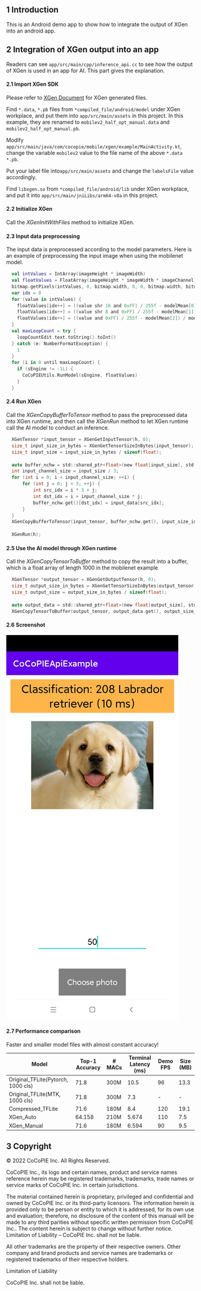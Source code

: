 ## 1 Introduction

This is an Android demo app to show how to integrate the output of XGen into an android app.

## 2 Integration of XGen output into an app

Readers can see `app/src/main/cpp/inference_api.cc` to see how the output of XGen is used in an app for AI. This part gives the explanation.

#### 2.1 Import XGen SDK

Please refer to [XGen Document](https://xgen.cocopie.ai/v1.3.0/5_Results/) for XGen generated files.

Find `*.data`, `*.pb` files from `*compiled_file/android/model` under XGen workplace, and put them into `app/src/main/assets` in this project. In this example, they are renamed
to `mobilev2_half_opt_manual.data` and `mobilev2_half_opt_manual.pb`.

Modify `app/src/main/java/com/cocopie/mobile/xgen/example/MainActivity.kt`, change the variable `mobilev2` value to the file name of the above `*.data` `*.pb`.

Put your label file into`app/src/main/assets` and change the `labelsFile` value accordingly.

Find `libxgen.so` from `*compiled_file/android/lib` under XGen workplace, and put it into `app/src/main/jniLibs/arm64-v8a` in this project.

#### 2.2 Initialize XGen

Call the _XGenInitWithFiles_ method to initialize XGen.

#### 2.3 Input data preprocessing

The input data is preprocessed according to the model parameters. Here is an example of preprocessing the input image when using the mobilenet model.

```kotlin
  val intValues = IntArray(imageHeight * imageWidth)
  val floatValues = FloatArray(imageHeight * imageWidth * imageChannel)
  bitmap.getPixels(intValues, 0, bitmap.width, 0, 0, bitmap.width, bitmap.height)
  var idx = 0
  for (value in intValues) {
    floatValues[idx++] = ((value shr 16 and 0xFF) / 255f - modelMean[0]) / modelStd[0]
    floatValues[idx++] = ((value shr 8 and 0xFF) / 255f - modelMean[1]) / modelStd[1]
    floatValues[idx++] = ((value and 0xFF) / 255f - modelMean[2]) / modelStd[2]
  }
  val maxLoopCount = try {
    loopCountEdit.text.toString().toInt()
  } catch (e: NumberFormatException) {
    1
  }
  for (i in 0 until maxLoopCount) {
    if (sEngine != -1L) {
      CoCoPIEUtils.RunModel(sEngine, floatValues)
    }
  }
```

#### 2.4 Run XGen

Call the _XGenCopyBufferToTensor_ method to pass the preprocessed data into XGen runtime, and then call the _XGenRun_ method to let XGen runtime call the AI model to conduct an
inference.

```c
  XGenTensor *input_tensor = XGenGetInputTensor(h, 0);
  size_t input_size_in_bytes = XGenGetTensorSizeInBytes(input_tensor);
  size_t input_size = input_size_in_bytes / sizeof(float);

  auto buffer_nchw = std::shared_ptr<float>(new float[input_size], std::default_delete<float[]>());
  int input_channel_size = input_size / 3;
  for (int i = 0; i < input_channel_size; ++i) {
      for (int j = 0; j < 3; ++j) {
          int src_idx = i * 3 + j;
          int dst_idx = i + input_channel_size * j;
          buffer_nchw.get()[dst_idx] = input_data[src_idx];
      }
  }
  XGenCopyBufferToTensor(input_tensor, buffer_nchw.get(), input_size_in_bytes);

  XGenRun(h);
```

#### 2.5 Use the AI model through XGen runtime

Call the _XGenCopyTensorToBuffer_ method to copy the result into a buffer, which is a float array of length 1000 in the mobilenet example

```c
  XGenTensor *output_tensor = XGenGetOutputTensor(h, 0);
  size_t output_size_in_bytes = XGenGetTensorSizeInBytes(output_tensor);
  size_t output_size = output_size_in_bytes / sizeof(float);

  auto output_data = std::shared_ptr<float>(new float[output_size], std::default_delete<float[]>());
  XGenCopyTensorToBuffer(output_tensor, output_data.get(), output_size_in_bytes);
```

#### 2.6 Screenshot

![](/images/screenshot_on_888.jpg)

#### 2.7 Performance comparison

Faster and smaller model files with almost constant accuracy!

| Model                              | Top-1 Accuracy | # MACs | Terminal Latency (ms) | Demo FPS | Size (MB) |
| ---------------------------------- | -------------- | ------ | --------------------- | -------- | --------- |
| Original_TFLite(Pytorch, 1000 cls) | 71.8           | 300M   | 10.5                  | 96       | 13.3      |
| Original_TFLite(MTK, 1000 cls)     | 71.8           | 300M   | 7.3                   | -        | -         |
| Compressed_TFLite                  | 71.6           | 180M   | 8.4                   | 120      | 19.1      |
| XGen_Auto                          | 64.158         | 210M   | 5.674                 | 110      | 7.5       |
| XGen_Manual                        | 71.6           | 180M   | 6.594                 | 90       | 9.5       |

## 3 Copyright

© 2022 CoCoPIE Inc. All Rights Reserved.

CoCoPIE Inc., its logo and certain names, product and service names reference herein may be registered trademarks, trademarks, trade names or service marks of CoCoPIE Inc. in
certain jurisdictions.

The material contained herein is proprietary, privileged and confidential and owned by CoCoPIE Inc. or its third-party licensors. The information herein is provided only to be
person or entity to which it is addressed, for its own use and evaluation; therefore, no disclosure of the content of this manual will be made to any third parities without
specific written permission from CoCoPIE Inc.. The content herein is subject to change without further notice. Limitation of Liability – CoCoPIE Inc. shall not be liable.

All other trademarks are the property of their respective owners. Other company and brand products and service names are trademarks or registered trademarks of their respective
holders.

Limitation of Liability

CoCoPIE Inc. shall not be liable.
